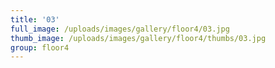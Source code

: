 ```yaml
---
title: '03'
full_image: /uploads/images/gallery/floor4/03.jpg
thumb_image: /uploads/images/gallery/floor4/thumbs/03.jpg
group: floor4
---
```


